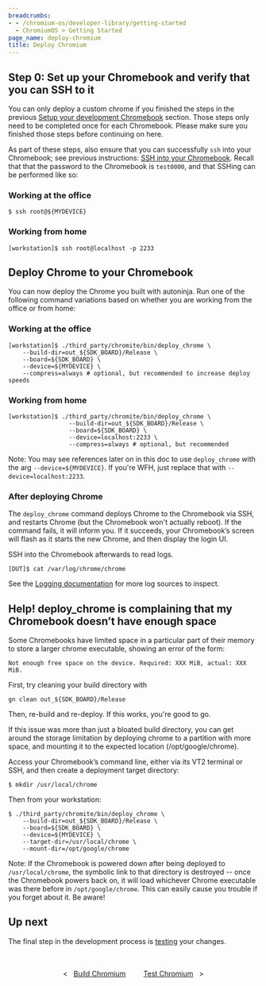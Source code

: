 ```yaml
---
breadcrumbs:
- - /chromium-os/developer-library/getting-started
  - ChromiumOS > Getting Started
page_name: deploy-chromium
title: Deploy Chromium
---
```


## Step 0: Set up your Chromebook and verify that you can SSH to it

You can only deploy a custom chrome if you finished the steps in the previous
[Setup your development Chromebook](../setup-chromebook) section. Those steps only
need to be completed once for each Chromebook. Please make sure you finished
those steps before continuing on here.

As part of these steps, also ensure that you can successfully `ssh` into your
Chromebook; see previous instructions:
[SSH into your Chromebook](../setup-chromebook#ssh-into-your-chromebook). Recall
that that the password to the Chromebook is `test0000`, and that SSHing can be
performed like so:

### Working at the office

```shell
$ ssh root@${MYDEVICE}
```

### Working from home

```shell
[workstation]$ ssh root@localhost -p 2233
```

## Deploy Chrome to your Chromebook

You can now deploy the Chrome you built with autoninja. Run one of the following
command variations based on whether you are working from the office or from
home:

### Working at the office

```shell
[workstation]$ ./third_party/chromite/bin/deploy_chrome \
    --build-dir=out_${SDK_BOARD}/Release \
    --board=${SDK_BOARD} \
    --device=${MYDEVICE} \
    --compress=always # optional, but recommended to increase deploy speeds
```

### Working from home

```shell
[workstation]$ ./third_party/chromite/bin/deploy_chrome \
                 --build-dir=out_${SDK_BOARD}/Release \
                 --board=${SDK_BOARD} \
                 --device=localhost:2233 \
                 --compress=always # optional, but recommended
```

Note: You may see references later on in this doc to use `deploy_chrome` with
the arg `--device=${MYDEVICE}`. If you're WFH, just replace that with
`--device=localhost:2233`.

### After deploying Chrome

The `deploy_chrome` command deploys Chrome to the Chromebook via SSH, and
restarts Chrome (but the Chromebook won't actually reboot). If the command
fails, it will inform you. If it succeeds, your Chromebook’s screen will flash
as it starts the new Chrome, and then display the login UI.

SSH into the Chromebook afterwards to read logs.

```shell
[DUT]$ cat /var/log/chrome/chrome
```

See the [Logging documentation](../../guides/logging/logging#viewing-logs) for
more log sources to inspect.

## Help! deploy_chrome is complaining that my Chromebook doesn’t have enough space

Some Chromebooks have limited space in a particular part of their memory to
store a larger chrome executable, showing an error of the form:

`Not enough free space on the device. Required: XXX MiB, actual: XXX MiB.`

First, try cleaning your build directory with

```shell
gn clean out_${SDK_BOARD}/Release
```

Then, re-build and re-deploy. If this works, you're good to go.

If this issue was more than just a bloated build directory, you can get around
the storage limitation by deploying chrome to a partition with more space, and
mounting it to the expected location (/opt/google/chrome).

Access your Chromebook’s command line, either via its VT2 terminal or SSH, and
then create a deployment target directory:

```shell
$ mkdir /usr/local/chrome
```

Then from your workstation:

```shell
$ ./third_party/chromite/bin/deploy_chrome \
    --build-dir=out_${SDK_BOARD}/Release \
    --board=${SDK_BOARD} \
    --device=${MYDEVICE} \
    --target-dir=/usr/local/chrome \
    --mount-dir=/opt/google/chrome
```

Note: If the Chromebook is powered down after being deployed to
`/usr/local/chrome`, the symbolic link to that directory is destroyed -- once
the Chromebook powers back on, it will load whichever Chrome executable was
there before in `/opt/google/chrome`. This can easily cause you trouble if you
forget about it. Be aware!

## Up next

The final step in the development process is [testing](../test-chromium) your
changes.

<div style="text-align: center; margin: 3rem 0 1rem 0;">
  <div style="margin: 0 1rem; display: inline-block;">
    <span style="margin-right: 0.5rem;"><</span>
    <a href="/chromium-os/developer-library/getting-started/build-chromium">Build Chromium</a>
  </div>
  <div style="margin: 0 1rem; display: inline-block;">
    <a href="/chromium-os/developer-library/getting-started/deploy-chromium">Test Chromium</a>
    <span style="margin-left: 0.5rem;">></span>
  </div>
</div>